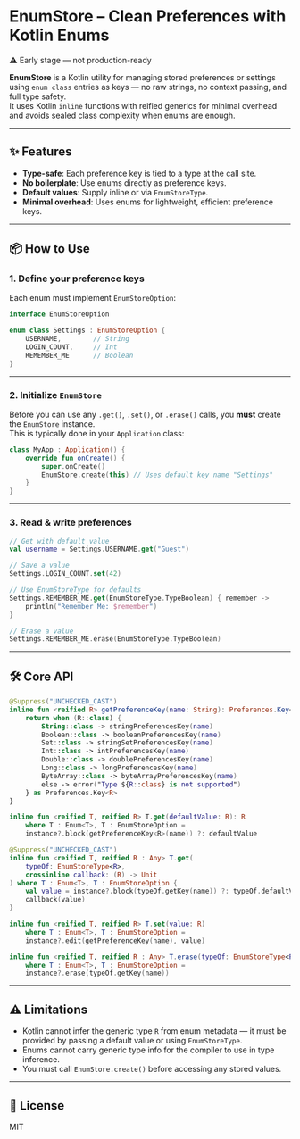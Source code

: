 # EnumStore – Clean Preferences with Kotlin Enums

⚠️ Early stage — not production-ready

**EnumStore** is a Kotlin utility for managing stored preferences or settings using `enum class` entries as keys — no raw strings, no context passing, and full type safety.  
It uses Kotlin `inline` functions with reified generics for minimal overhead and avoids sealed class complexity when enums are enough.

---

## ✨ Features
- **Type-safe**: Each preference key is tied to a type at the call site.
- **No boilerplate**: Use enums directly as preference keys.
- **Default values**: Supply inline or via `EnumStoreType`.
- **Minimal overhead**: Uses enums for lightweight, efficient preference keys.

---

## 📦 How to Use

### 1. Define your preference keys
Each enum must implement `EnumStoreOption`:

```kotlin
interface EnumStoreOption

enum class Settings : EnumStoreOption {
    USERNAME,        // String
    LOGIN_COUNT,     // Int
    REMEMBER_ME      // Boolean
}
```

---

### 2. Initialize `EnumStore`
Before you can use any `.get()`, `.set()`, or `.erase()` calls, you **must** create the `EnumStore` instance.  
This is typically done in your `Application` class:

```kotlin
class MyApp : Application() {
    override fun onCreate() {
        super.onCreate()
        EnumStore.create(this) // Uses default key name "Settings"
    }
}
```

---

### 3. Read & write preferences

```kotlin
// Get with default value
val username = Settings.USERNAME.get("Guest")

// Save a value
Settings.LOGIN_COUNT.set(42)

// Use EnumStoreType for defaults
Settings.REMEMBER_ME.get(EnumStoreType.TypeBoolean) { remember ->
    println("Remember Me: $remember")
}

// Erase a value
Settings.REMEMBER_ME.erase(EnumStoreType.TypeBoolean)
```

---

## 🛠 Core API

```kotlin
@Suppress("UNCHECKED_CAST")
inline fun <reified R> getPreferenceKey(name: String): Preferences.Key<R> {
    return when (R::class) {
        String::class -> stringPreferencesKey(name)
        Boolean::class -> booleanPreferencesKey(name)
        Set::class -> stringSetPreferencesKey(name)
        Int::class -> intPreferencesKey(name)
        Double::class -> doublePreferencesKey(name)
        Long::class -> longPreferencesKey(name)
        ByteArray::class -> byteArrayPreferencesKey(name)
        else -> error("Type ${R::class} is not supported")
    } as Preferences.Key<R>
}

inline fun <reified T, reified R> T.get(defaultValue: R): R
    where T : Enum<T>, T : EnumStoreOption =
    instance?.block(getPreferenceKey<R>(name)) ?: defaultValue

@Suppress("UNCHECKED_CAST")
inline fun <reified T, reified R : Any> T.get(
    typeOf: EnumStoreType<R>,
    crossinline callback: (R) -> Unit
) where T : Enum<T>, T : EnumStoreOption {
    val value = instance?.block(typeOf.getKey(name)) ?: typeOf.defaultValue
    callback(value)
}

inline fun <reified T, reified R> T.set(value: R)
    where T : Enum<T>, T : EnumStoreOption =
    instance?.edit(getPreferenceKey(name), value)

inline fun <reified T, reified R : Any> T.erase(typeOf: EnumStoreType<R>)
    where T : Enum<T>, T : EnumStoreOption =
    instance?.erase(typeOf.getKey(name))
```

---

## ⚠️ Limitations
- Kotlin cannot infer the generic type `R` from enum metadata — it must be provided by passing a default value or using `EnumStoreType`.
- Enums cannot carry generic type info for the compiler to use in type inference.
- You must call `EnumStore.create()` before accessing any stored values.

---

## 📄 License
MIT
